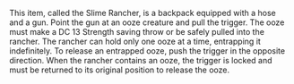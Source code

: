 This item, called the Slime Rancher, is a backpack equipped with a hose and a gun. Point the gun at an ooze creature and pull the trigger. The ooze must make a DC 13 Strength saving throw or be safely pulled into the rancher. The rancher can hold only one ooze at a time, entrapping it indefinitely. To release an entrapped ooze, push the trigger in the opposite direction. When the rancher contains an ooze, the trigger is locked and must be returned to its original position to release the ooze.